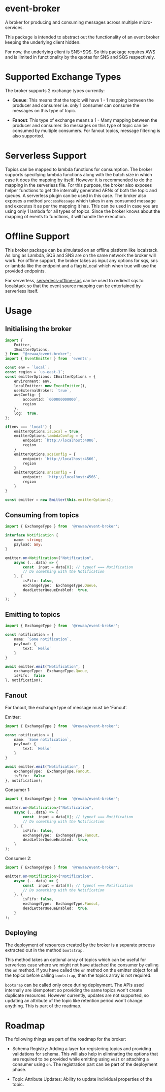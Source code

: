 
# event-broker

A broker for producing and consuming messages across multiple micro-services.

This package is intended to abstract out the functionality of an event broker keeping the underlying client hidden.

For now, the underlying client is SNS+SQS. So this package requires AWS and is limited in functionality by the quotas for SNS and SQS respectively.

# Supported Exchange Types

The broker supports 2 exchange types currently:

 - **Queue**: This means that the topic will have 1 - 1 mapping between the producer and consumer i.e. only 1 consumer can consume the messages on this type of topic.
 
 - **Fanout**: This type of exchange means a 1 - Many mapping between the producer and consumer. So messages on this type of topic can be consumed by multiple consumers. For fanout topics, message filtering is also supported.

# Serverless Support

Topics can be mapped to lambda functions for consumption. The broker supports specifying lambda functions along with the batch size in which case it does the mapping by itself. However it is recommended to do the mapping in the serverless file. For this purpose, the broker also exposes helper functions to get the internally generated ARNs of both the topic and queues.
A serverless plugin can be used in this case.
The broker also exposes a method `processMessage` which takes in any consumed message and executes it as per the mapping it has. This can be used in case you are using only 1 lambda for all types of topics. Since the broker knows about the mapping of events to functions, it will handle the execution.

# Offline Support

This broker package can be simulated on an offline platform like localstack. As long as Lambda, SQS and SNS are on the same network the broker will work. For offline support, the broker takes as input any options for sqs, sns or lambda like the endpoint and a flag isLocal which when true will use the provided endpoints.

For serverless, [serverless-offline-sqs](https://www.npmjs.com/package/serverless-offline-sqs) can be used to redirect sqs to localstack so that the event source mapping can be entertained by serverless itself.

# Usage

## Initialising the broker

```ts
import {
	Emitter,
	IEmitterOptions,
} from  "@rewaa/event-broker";
import { EventEmitter } from  'events';

const env = `local`;
const region = `us-east-1`;
const emitterOptions: IEmitterOptions = {
	environment: env,
	localEmitter: new EventEmitter(),
	useExternalBroker: `true`,
	awsConfig: {
		accountId: `000000000000`,
		region
	},
	log:  true,
};

if(env === 'local') {
	emitterOptions.isLocal = true;
	emitterOptions.lambdaConfig = {
		endpoint: `http://localhost:4000`,
		region
	}
	emitterOptions.sqsConfig = {
		endpoint: `http://localhost:4566`,
		region
	}
	emitterOptions.snsConfig = {
		endpoint:  `http://localhost:4566`,
		region
	}
}

const emitter = new Emitter(this.emitterOptions);
```

## Consuming from topics

```ts
import { ExchangeType } from  '@rewaa/event-broker';

interface Notification {
	name: string;
	payload: any;
}

emitter.on<Notification>("Notification",
	async (...data) => {
		const  input = data[0]; // typeof === Notification
		// Do something with the Notification
	}, {
		isFifo: false,
		exchangeType:  ExchangeType.Queue,
		deadLetterQueueEnabled:  true,
	}
);
```

## Emitting to topics

```ts
import { ExchangeType } from  '@rewaa/event-broker';

const notification = {
	name: `Some notification`,
	payload: {
		text: `Hello`
	}
}

await emitter.emit("Notification", {
	exchangeType:  ExchangeType.Queue,
	isFifo:  false
}, notification);
```

## Fanout

For fanout, the exchange type of message must be 'Fanout'.

Emitter:
```ts
import { ExchangeType } from  '@rewaa/event-broker';

const notification = {
	name: `Some notification`,
	payload: {
		text: `Hello`
	}
}

await emitter.emit("Notification", {
	exchangeType:  ExchangeType.Fanout,
	isFifo:  false
}, notification);
```

Consumer 1:
```ts
import { ExchangeType } from  '@rewaa/event-broker';

emitter.on<Notification>("Notification",
	async (...data) => {
		const  input = data[0]; // typeof === Notification
		// Do something with the Notification
	}, {
		isFifo: false,
		exchangeType:  ExchangeType.Fanout,
		deadLetterQueueEnabled:  true,
	}
);
```

Consumer 2:
```ts
import { ExchangeType } from  '@rewaa/event-broker';

emitter.on<Notification>("Notification",
	async (...data) => {
		const  input = data[0]; // typeof === Notification
		// Do something with the Notification
	}, {
		isFifo: false,
		exchangeType:  ExchangeType.Fanout,
		deadLetterQueueEnabled:  true,
	}
);
```

## Deploying

The deployment of resources created by the broker is a separate process extracted out in the method `bootstrap`.

This method takes an optional array of topics which can be useful for serverless case where we might not have attached the consumer by calling the `on` method.
if you have called the `on` method on the emitter object for all the topics before calling `bootstrap`, then the topics array is not required.

`bootsrap` can be called only once during deployment. The APIs used internally are idempotent so providing the same topics won't create duplicate resources. However currently, updates are not supported, so updating an attribute of the topic like retention period won't change anything. This is part of the roadmap.

# Roadmap

The following things are part of the roadmap for the broker:

 - Schema Registry: Adding a layer for registering topics and providing validations for 		schema. This will also help in eliminating the options that are required to be provided while emitting using `emit` or attaching a consumer using `on`. The registration part can be part of the deployment phase.
 
 - Topic Attribute Updates: Ability to update individual properties of the topic.
